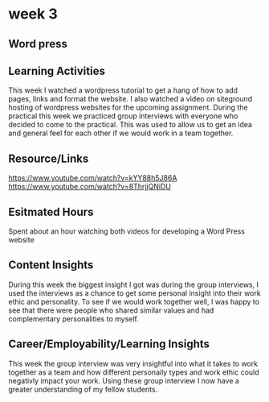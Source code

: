 # week 3

## Word press

## Learning Activities

This week I watched a wordpress tutorial to get a hang of how to add pages, links and format the website. I also watched a video on siteground hosting of wordpress websites for the upcoming assignment. During the practical this week we practiced group interviews with everyone who decided to come to the practical. This was used to allow us to get an idea and general feel for each other if we would work in a team together.

## Resource/Links

<https://www.youtube.com/watch?v=kYY88h5J86A>
<https://www.youtube.com/watch?v=8ThrjjQNiDU>

## Esitmated Hours

Spent about an hour watching both videos for developing a Word Press website

## Content Insights

During this week the biggest insight I got was during the group interviews, I used the interviews as a chance to get some personal insight into their work ethic and personality. To see if we would work together well, I was happy to see that there were people who shared similar values and had complementary personalities to myself.

## Career/Employability/Learning Insights

This week the group interview was very insightful into what it takes to work together as a team and how different personaily types and work ethic could negativly impact your work. Using these group interview I now have a greater understanding of my fellow students.

